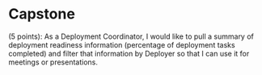 # Capstone
<!-- Features: -->
<!-- (5 points): As a Deployer and Deployment Coordinator (admin), I want to be able 
to register/login an account with the application so that I can have a different 
application experience depending on my role. 

(2.5 points): As a Deployer and Deployment Coordinator, I want to be able to 
create a profile on the application with relevant details so that I can view those 
details at a later time. -->

<!-- (10 points): As a developer, I want to have an aesthetically pleasing and intuitive 
user interface/user experience (UI/UX) with all features of the application stylized. -->

<!-- (5 points): As a Deployment Coordinator, I would like to create a deployment and 
add tasks to it, indicating timeline and priority, so that I can create a checklist of 
action items for a Deployer to follow. -->

<!-- (2.5 points): As a Deployment Coordinator, I would like to assign Deployers to 
deployments and have the ability to view, update, and delete a Deployer from a 
deployment. -->

<!-- (10 points): As a Deployment Coordinator, I want to be able to view a data 
visualization timeline for each Deployer per deployment to accurately represent  -->
<!-- the estimated amount of time it would take to be deployment ready based on that
Deployer’s current deployment status (Whether they have a visa, if they need 
more training, etc) -->

<!-- (5 points): As a Deployer, I want to see a dashboard that displays all of the tasks 
that need to be completed for the current day so that I can see what I should 
focus on in order to be deployment ready, in order of priority. -->

<!-- (5 points): As a Deployer/Deployment Coordinator, I would like the ability to leave 
notes next to each deployment requirement so that I can communicate updates 
on a specific deployment item.  -->

(5 points): As a Deployment Coordinator, I would like to pull a summary of 
deployment readiness information (percentage of deployment tasks completed) 
and filter that information by Deployer so that I can use it for meetings or 
presentations. 